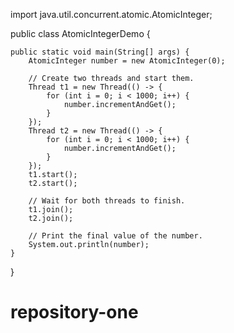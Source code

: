 import java.util.concurrent.atomic.AtomicInteger;

public class AtomicIntegerDemo {

    public static void main(String[] args) {
        AtomicInteger number = new AtomicInteger(0);

        // Create two threads and start them.
        Thread t1 = new Thread(() -> {
            for (int i = 0; i < 1000; i++) {
                number.incrementAndGet();
            }
        });
        Thread t2 = new Thread(() -> {
            for (int i = 0; i < 1000; i++) {
                number.incrementAndGet();
            }
        });
        t1.start();
        t2.start();

        // Wait for both threads to finish.
        t1.join();
        t2.join();

        // Print the final value of the number.
        System.out.println(number);
    }
}
# repository-one
